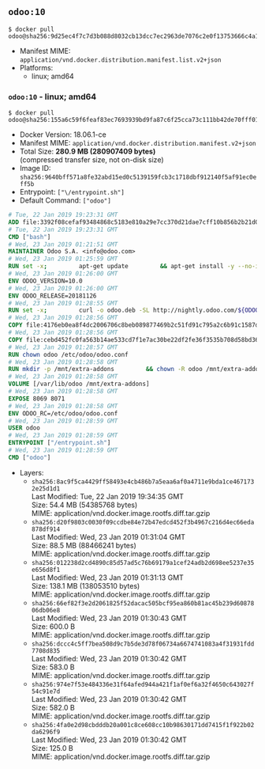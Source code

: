 ## `odoo:10`

```console
$ docker pull odoo@sha256:9d25ec4f7c7d3b088d8032cb13dcc7ec2963de7076c2e0f13753666c4a17ee17
```

-	Manifest MIME: `application/vnd.docker.distribution.manifest.list.v2+json`
-	Platforms:
	-	linux; amd64

### `odoo:10` - linux; amd64

```console
$ docker pull odoo@sha256:155a6c59f6feaf83ec7693939bd9fa87c6f25cca73c111bb42de70fff01d9c29
```

-	Docker Version: 18.06.1-ce
-	Manifest MIME: `application/vnd.docker.distribution.manifest.v2+json`
-	Total Size: **280.9 MB (280907409 bytes)**  
	(compressed transfer size, not on-disk size)
-	Image ID: `sha256:9640bff571a8fe32abd15ed0c5139159fcb3c1718dbf912140f5af91ec0eff5b`
-	Entrypoint: `["\/entrypoint.sh"]`
-	Default Command: `["odoo"]`

```dockerfile
# Tue, 22 Jan 2019 19:23:31 GMT
ADD file:3392f08cefaf93484868c5183e810a29e7cc370d21dae7cff10b856b2b21d072 in / 
# Tue, 22 Jan 2019 19:23:31 GMT
CMD ["bash"]
# Wed, 23 Jan 2019 01:21:51 GMT
MAINTAINER Odoo S.A. <info@odoo.com>
# Wed, 23 Jan 2019 01:25:59 GMT
RUN set -x;         apt-get update         && apt-get install -y --no-install-recommends             ca-certificates             curl             node-less             python-gevent             python-ldap             python-pip             python-qrcode             python-renderpm             python-support             python-vobject             python-watchdog         && curl -o wkhtmltox.deb -SL https://github.com/wkhtmltopdf/wkhtmltopdf/releases/download/0.12.5/wkhtmltox_0.12.5-1.jessie_amd64.deb         && echo '4d104ff338dc2d2083457b3b1e9baab8ddf14202 wkhtmltox.deb' | sha1sum -c -         && dpkg --force-depends -i wkhtmltox.deb         && apt-get -y install -f --no-install-recommends         && apt-get purge -y --auto-remove -o APT::AutoRemove::RecommendsImportant=false -o APT::AutoRemove::SuggestsImportant=false npm         && rm -rf /var/lib/apt/lists/* wkhtmltox.deb         && pip install psycogreen==1.0
# Wed, 23 Jan 2019 01:26:00 GMT
ENV ODOO_VERSION=10.0
# Wed, 23 Jan 2019 01:26:00 GMT
ENV ODOO_RELEASE=20181126
# Wed, 23 Jan 2019 01:28:55 GMT
RUN set -x;         curl -o odoo.deb -SL http://nightly.odoo.com/${ODOO_VERSION}/nightly/deb/odoo_${ODOO_VERSION}.${ODOO_RELEASE}_all.deb         && echo 'a68f31336b103c9cc334d8eb2f88bd5e754b5d74 odoo.deb' | sha1sum -c -         && dpkg --force-depends -i odoo.deb         && apt-get update         && apt-get -y install -f --no-install-recommends         && rm -rf /var/lib/apt/lists/* odoo.deb
# Wed, 23 Jan 2019 01:28:56 GMT
COPY file:4176eb0ea8f4dc2006706c8beb089877469b2c51fd91c795a2c6b91c1587dff1 in / 
# Wed, 23 Jan 2019 01:28:56 GMT
COPY file:cebd452fc0fa563b14ae533cd7f1e7ac30be22df2fe36f3535b708d58bd3601d in /etc/odoo/ 
# Wed, 23 Jan 2019 01:28:57 GMT
RUN chown odoo /etc/odoo/odoo.conf
# Wed, 23 Jan 2019 01:28:58 GMT
RUN mkdir -p /mnt/extra-addons         && chown -R odoo /mnt/extra-addons
# Wed, 23 Jan 2019 01:28:58 GMT
VOLUME [/var/lib/odoo /mnt/extra-addons]
# Wed, 23 Jan 2019 01:28:58 GMT
EXPOSE 8069 8071
# Wed, 23 Jan 2019 01:28:58 GMT
ENV ODOO_RC=/etc/odoo/odoo.conf
# Wed, 23 Jan 2019 01:28:59 GMT
USER odoo
# Wed, 23 Jan 2019 01:28:59 GMT
ENTRYPOINT ["/entrypoint.sh"]
# Wed, 23 Jan 2019 01:28:59 GMT
CMD ["odoo"]
```

-	Layers:
	-	`sha256:8ac9f5ca4429ff58493e4cb486b7a5eaa6af0a4711e9bda1ce4671732e25d1d1`  
		Last Modified: Tue, 22 Jan 2019 19:34:35 GMT  
		Size: 54.4 MB (54385768 bytes)  
		MIME: application/vnd.docker.image.rootfs.diff.tar.gzip
	-	`sha256:d20f9803c0030f09ccdbe84e72b47edcd452f3b4967c216d4ec66eda878df914`  
		Last Modified: Wed, 23 Jan 2019 01:31:04 GMT  
		Size: 88.5 MB (88466241 bytes)  
		MIME: application/vnd.docker.image.rootfs.diff.tar.gzip
	-	`sha256:012238d2cd4890c85d57ad5c76b69179a1cef24adb2d698ee5237e35e656d8f1`  
		Last Modified: Wed, 23 Jan 2019 01:31:13 GMT  
		Size: 138.1 MB (138053510 bytes)  
		MIME: application/vnd.docker.image.rootfs.diff.tar.gzip
	-	`sha256:66ef82f3e2d2061825f52dacac505bcf95ea860b81ac45b239d6087806db06e8`  
		Last Modified: Wed, 23 Jan 2019 01:30:43 GMT  
		Size: 600.0 B  
		MIME: application/vnd.docker.image.rootfs.diff.tar.gzip
	-	`sha256:dccc4c5ff7bea508d9c7b5de3d78f06734a6674741083a4f31931fdd7708d835`  
		Last Modified: Wed, 23 Jan 2019 01:30:42 GMT  
		Size: 583.0 B  
		MIME: application/vnd.docker.image.rootfs.diff.tar.gzip
	-	`sha256:974e7f53e484336e31f64afed944a421f1af0ef6a32f4650c643027f54c91e7d`  
		Last Modified: Wed, 23 Jan 2019 01:30:42 GMT  
		Size: 582.0 B  
		MIME: application/vnd.docker.image.rootfs.diff.tar.gzip
	-	`sha256:4fa0e2d98cbdddb20a001c8ce608cc10b98630171dd7415f1f922b02da6296f9`  
		Last Modified: Wed, 23 Jan 2019 01:30:42 GMT  
		Size: 125.0 B  
		MIME: application/vnd.docker.image.rootfs.diff.tar.gzip
